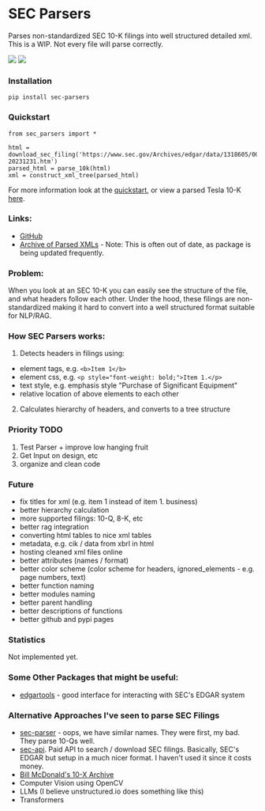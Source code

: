 # SEC Parsers
Parses non-standardized SEC 10-K filings into well structured detailed xml. This is a WIP. Not every file will parse correctly.

![](https://raw.githubusercontent.com/john-friedman/SEC-Parsers/main/Assets/tesla_visualization.png)
![](https://raw.githubusercontent.com/john-friedman/SEC-Parsers/main/Assets/tesla_tree.png)

### Installation
```pip install sec-parsers```

### Quickstart
```
from sec_parsers import *

html = download_sec_filing('https://www.sec.gov/Archives/edgar/data/1318605/000162828024002390/tsla-20231231.htm')
parsed_html = parse_10k(html)
xml = construct_xml_tree(parsed_html)
```

For more information look at the [quickstart](Examples/quickstart.ipynb), or view a parsed Tesla 10-K [here](Examples/tesla.xml).

### Links:
* [GitHub](https://github.com/john-friedman/SEC-Parsers/)
* [Archive of Parsed XMLs](https://www.dropbox.com/scl/fo/np1lpow7r3bissz80ze3o/AKGM8skBrUfEGlSweofAUDU?rlkey=cz1r78jofntjeq4ax2vb2yd0u&e=1&st=mdcwgfcm&dl=0) - Note: This is often out of date, as package is being updated frequently.

### Problem:
When you look at an SEC 10-K you can easily see the structure of the file, and what headers follow each other. Under the hood, these filings are non-standardized making it hard to convert into a well structured format suitable for NLP/RAG.

### How SEC Parsers works:
1. Detects headers in filings using:
* element tags, e.g. `<b>Item 1</b>`
* element css, e.g. `<p style="font-weight: bold;">Item 1.</p>`
* text style, e.g. emphasis style "Purchase of Significant Equipment"
* relative location of above elements to each other
2. Calculates hierarchy of headers, and converts to a tree structure

### Priority TODO
1. Test Parser + improve low hanging fruit
2. Get Input on design, etc
3. organize and clean code

### Future
* fix titles for xml (e.g. item 1 instead of item 1. business)
* better hierarchy calculation
* more supported filings: 10-Q, 8-K, etc
* better rag integration
* converting html tables to nice xml tables
* metadata, e.g. cik / data from xbrl in html
* hosting cleaned xml files online
* better attributes (names / format)
* better color scheme (color scheme for headers, ignored_elements - e.g. page numbers, text)
* better function naming
* better modules naming
* better parent handling
* better descriptions of functions
* better github and pypi pages

### Statistics
Not implemented yet.

### Some Other Packages that might be useful:
* [edgartools](https://github.com/dgunning/edgartools) - good interface for interacting with SEC's EDGAR system

### Alternative Approaches I've seen to parse SEC Filings
* [sec-parser](https://github.com/alphanome-ai/sec-parser) - oops, we have similar names. They were first, my bad. They parse 10-Qs well.
* [sec-api](https://sec-api.io/). Paid API to search / download SEC filings. Basically, SEC's EDGAR but setup in a much nicer format. I haven't used it since it costs money.
* [Bill McDonald's 10-X Archive](https://sraf.nd.edu/data/stage-one-10-x-parse-data/)
* Computer Vision using OpenCV
* LLMs (I believe unstructured.io does something like this)
* Transformers 